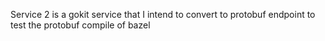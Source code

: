 Service 2 is a gokit service that I intend to convert to protobuf endpoint
to test the protobuf compile of bazel